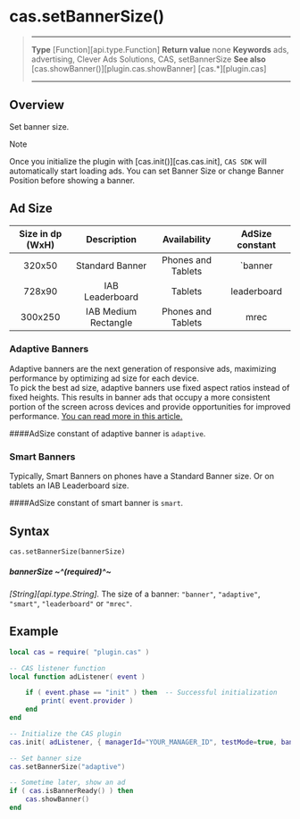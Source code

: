 # cas.setBannerSize()

> --------------------- ------------------------------------------------------------------------------------------
> __Type__              [Function][api.type.Function]
> __Return value__      none
> __Keywords__          ads, advertising, Clever Ads Solutions, CAS, setBannerSize
> __See also__          [cas.showBanner()][plugin.cas.showBanner]
>						[cas.*][plugin.cas]
> --------------------- ------------------------------------------------------------------------------------------


## Overview

Set banner size.

<div class="guide-notebox">
<div class="notebox-title">Note</div>

Once you initialize the plugin with [cas.init()][cas.cas.init], `CAS SDK` will automatically start loading ads. You can set Banner Size or change Banner Position before showing a banner.

## Ad Size
| Size in dp (WxH) |      Description     |    Availability    | AdSize constant |
|:----------------:|:--------------------:|:------------------:|:---------------:|
|      320x50      |    Standard Banner   | Phones and Tablets |     `banner      |
|      728x90      |    IAB Leaderboard   |       Tablets      |   leaderboard   |
|      300x250     | IAB Medium Rectangle | Phones and Tablets |      mrec       |

### Adaptive Banners
Adaptive banners are the next generation of responsive ads, maximizing performance by optimizing ad size for each device.  
To pick the best ad size, adaptive banners use fixed aspect ratios instead of fixed heights. This results in banner ads that occupy a more consistent portion of the screen across devices and provide opportunities for improved performance. [You can read more in this article.](https://developers.google.com/admob/android/banner/adaptive)

####AdSize constant of adaptive banner is `adaptive`.

### Smart Banners
Typically, Smart Banners on phones have a Standard Banner size. Or on tablets an IAB Leaderboard size.

####AdSize constant of smart banner is `smart`.

</div>

## Syntax

    cas.setBannerSize(bannerSize)

##### bannerSize ~^(required)^~
_[String][api.type.String]._ The size of a banner: `"banner"`, `"adaptive"`, `"smart"`, `"leaderboard"` or `"mrec"`.

## Example

``````lua
local cas = require( "plugin.cas" )

-- CAS listener function
local function adListener( event )

	if ( event.phase == "init" ) then  -- Successful initialization
		print( event.provider )
	end
end

-- Initialize the CAS plugin
cas.init( adListener, { managerId="YOUR_MANAGER_ID", testMode=true, banner=true, interstitial=false, rewarded=false, appReturn=false } )

-- Set banner size
cas.setBannerSize("adaptive")

-- Sometime later, show an ad
if ( cas.isBannerReady() ) then
	cas.showBanner()
end
``````
